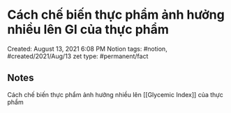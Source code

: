 ---
---

# Cách chế biến thực phẩm ảnh hưởng nhiều lên GI của thực phẩm

Created: August 13, 2021 6:08 PM
Notion tags: #notion, #created/2021/Aug/13
zet type: #permanent/fact

## Notes
Cách chế biến thực phẩm ảnh hưởng nhiều lên [[Glycemic Index]] của thực phẩm